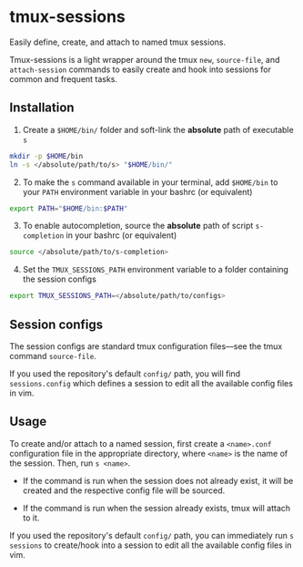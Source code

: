 # tmux-sessions
Easily define, create, and attach to named tmux sessions.

Tmux-sessions is a light wrapper around the tmux ``new``, ``source-file``, and ``attach-session`` commands to easily create and hook into sessions for common and frequent tasks.

## Installation

1. Create a ``$HOME/bin/`` folder and soft-link the **absolute** path of executable ``s``

```bash
mkdir -p $HOME/bin
ln -s </absolute/path/to/s> "$HOME/bin/"
```

2. To make the ``s`` command available in your terminal, add ``$HOME/bin`` to your ``PATH`` environment variable in your bashrc (or equivalent)

```bash
export PATH="$HOME/bin:$PATH"
```

3. To enable autocompletion, source the **absolute** path of script ``s-completion`` in your bashrc (or equivalent)

```bash
source </absolute/path/to/s-completion>
```

4. Set the ``TMUX_SESSIONS_PATH`` environment variable to a folder containing the session configs

```bash
export TMUX_SESSIONS_PATH=</absolute/path/to/configs>
```

## Session configs

The session configs are standard tmux configuration files&mdash;see the tmux command ``source-file``.

If you used the repository's default ``config/`` path, you will find ``sessions.config`` which defines a session to edit all the available config files in vim.

## Usage

To create and/or attach to a named session, first create a ``<name>.conf`` configuration file in the appropriate directory, where ``<name>`` is the name of the session.
Then, run ``s <name>``.

- If the command is run when the session does not already exist, it will be created and the respective config file will be sourced.

- If the command is run when the session already exists, tmux will attach to it.

If you used the repository's default ``config/`` path, you can immediately run ``s sessions`` to create/hook into a session to edit all the available config files in vim.
